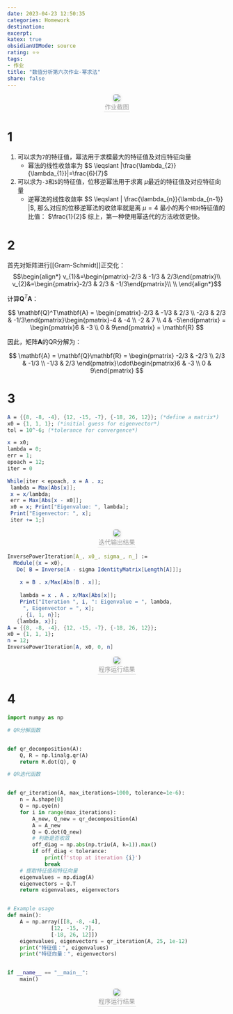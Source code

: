 ```yaml
---
date: 2023-04-23 12:50:35
categories: Homework 
destination: 
excerpt: 
katex: true
obsidianUIMode: source
rating: ⭐⭐
tags:  
- 作业
title: "数值分析第六次作业-幂求法"
share: false
---
```


<center>
    <img style="border-radius: 0.3125em;
    box-shadow: 0 2px 4px 0 rgba(34,36,38,.12),0 2px 10px 0 rgba(34,36,38,.08);"
    src="https://search.pstatic.net/common?src=https://i.imgur.com/iufDQYq.png">
    <br>
    <div style="color:orange; border-bottom: 1px solid #d9d9d9;
    display: inline-block;
    color: #999;
    padding: 2px;">作业截图
    </div>
</center>

# 1
1. 可以求为`7`的特征值，幂法用于求模最大的特征值及对应特征向量
    - 幂法的线性收敛率为 $S \leqslant |\frac{\lambda_{2}}{\lambda_{1}}|=\frac{6}{7}$
2. 可以求为`-3`和`5`的特征值，位移逆幂法用于求离 $\mu$最近的特征值及对应特征向量
    - 逆幂法的线性收敛率 $S \leqslant | \frac{\lambda_{n}}{\lambda_{n-1}} |$, 那么对应的位移逆幂法的收敛率就是离 $\mu=4$ 最小的两个`相对`特征值的比值： $\frac{1}{2}$
综上，第一种使用幂迭代的方法收敛更快。


# 2
首先对矩阵进行[[Gram-Schmidt]]正交化：
$$\begin{align*}
v_{1}&=\begin{pmatrix}-2/3 & -1/3 & 	2/3\end{pmatrix}\\
v_{2}&=\begin{pmatrix}-2/3 & 2/3 & 	-1/3\end{pmatrix}\\
\\
\end{align*}$$


计算$\mathbf{Q}^T\mathbf{A}$：

$$
\mathbf{Q}^T\mathbf{A} = \begin{pmatrix}-2/3 & -1/3 & 2/3 \\ -2/3 & 2/3 & -1/3\end{pmatrix}\begin{pmatrix}-4 & -4 \\ -2 & 7 \\ 4 & -5\end{pmatrix} = \begin{pmatrix}6 & -3  \\ 0 & 	9\end{pmatrix} = \mathbf{R}
$$

因此，矩阵$\mathbf{A}$的QR分解为：

$$
\mathbf{A} = \mathbf{Q}\mathbf{R} = \begin{pmatrix} 
-2/3 & -2/3  \\ 2/3 & -1/3 \\ -1/3 & 2/3 \end{pmatrix}\cdot\begin{pmatrix}6 & -3 \\ 0 & 	9\end{pmatrix}
$$

# 3

```Mathematica
A = {{8, -8, -4}, {12, -15, -7}, {-18, 26, 12}}; (*define a matrix*)
x0 = {1, 1, 1}; (*initial guess for eigenvector*)
tol = 10^-6; (*tolerance for convergence*)

x = x0;
lambda = 0;
err = 1;
epoach = 12;
iter = 0

While[iter < epoach, x = A . x;
 lambda = Max[Abs[x]];
 x = x/lambda;
 err = Max[Abs[x - x0]];
 x0 = x; Print["Eigenvalue: ", lambda];
 Print["Eigenvector: ", x];
 iter += 1;]
```

<center>
    <img style="border-radius: 0.3125em;
    box-shadow: 0 2px 4px 0 rgba(34,36,38,.12),0 2px 10px 0 rgba(34,36,38,.08);"
    src="https://search.pstatic.net/common?src=https://i.imgur.com/wtZZpux.png">
    <br>
    <div style="color:orange; border-bottom: 1px solid #d9d9d9;
    display: inline-block;
    color: #999;
    padding: 2px;">迭代输出结果
    </div>
</center>

```Mathematica
InversePowerIteration[A_, x0_, sigma_, n_] := 
  Module[{x = x0}, 
   Do[ B = Inverse[A - sigma IdentityMatrix[Length[A]]];
    
    x = B . x/Max[Abs[B . x]];
    
    lambda = x . A . x/Max[Abs[x]];
    Print["Iteration ", i, ": Eigenvalue = ", lambda, 
     ", Eigenvector = ", x];
    , {i, 1, n}];
   {lambda, x}];
A = {{8, -8, -4}, {12, -15, -7}, {-18, 26, 12}}; 
x0 = {1, 1, 1};
n = 12;
InversePowerIteration[A, x0, 0, n]
```

<center>
    <img style="border-radius: 0.3125em;
    box-shadow: 0 2px 4px 0 rgba(34,36,38,.12),0 2px 10px 0 rgba(34,36,38,.08);"
    src="https://search.pstatic.net/common?src=https://i.imgur.com/pmhfOed.png">
    <br>
    <div style="color:orange; border-bottom: 1px solid #d9d9d9;
    display: inline-block;
    color: #999;
    padding: 2px;">程序运行结果
    </div>
</center>

# 4
```Python
import numpy as np

# QR分解函数


def qr_decomposition(A):
    Q, R = np.linalg.qr(A)
    return R.dot(Q), Q

# QR迭代函数


def qr_iteration(A, max_iterations=1000, tolerance=1e-6):
    n = A.shape[0]
    Q = np.eye(n)
    for i in range(max_iterations):
        A_new, Q_new = qr_decomposition(A)
        A = A_new
        Q = Q.dot(Q_new)
        # 判断是否收敛
        off_diag = np.abs(np.triu(A, k=1)).max()
        if off_diag < tolerance:
            print(f'stop at iteration {i}')
            break
    # 提取特征值和特征向量
    eigenvalues = np.diag(A)
    eigenvectors = Q.T
    return eigenvalues, eigenvectors


# Example usage
def main():
    A = np.array([[8, -8, -4],
              [12, -15, -7],
              [-18, 26, 12]])
    eigenvalues, eigenvectors = qr_iteration(A, 25, 1e-12)
    print("特征值：", eigenvalues)
    print("特征向量：", eigenvectors)


if __name__ == "__main__":
    main()

```

<center>
    <img style="border-radius: 0.3125em;
    box-shadow: 0 2px 4px 0 rgba(34,36,38,.12),0 2px 10px 0 rgba(34,36,38,.08);"
    src="https://search.pstatic.net/common?src=https://i.imgur.com/LXZ4BAg.png">
    <br>
    <div style="color:orange; border-bottom: 1px solid #d9d9d9;
    display: inline-block;
    color: #999;
    padding: 2px;">程序运行结果
    </div>
</center>

